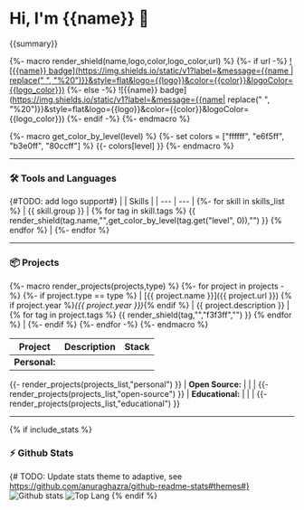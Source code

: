 # Hi, I'm {{name}} 👋

{{summary}}

{%- macro render_shield(name,logo,color,logo_color,url) %}
    {%- if url -%}
[![{{name}} badge](https://img.shields.io/static/v1?label=&message={{name | replace(" ", "%20")}}&style=flat&logo={{logo}}&color={{color}}&logoColor={{logo_color}})]({{url}})
    {%- else -%}
![{{name}} badge](https://img.shields.io/static/v1?label=&message={{name| replace(" ", "%20")}}&style=flat&logo={{logo}}&color={{color}}&logoColor={{logo_color}})
    {%- endif -%}
{%- endmacro %}

{%- macro get_color_by_level(level) %}
    {%- set colors = ["ffffff", "e6f5ff", "b3e0ff", "80ccff"] %}
    {{- colors[level] }}
{%- endmacro %}

---


### 🛠️ Tools and Languages
{#TODO: add logo support#}
|  | Skills |
| --- | --- |
{%- for skill in skills_list %}
| {{ skill.group }} | {% for tag in skill.tags %} {{ render_shield(tag.name,"",get_color_by_level(tag.get("level", 0)),"") }} {% endfor %} |
{%- endfor %}

---


### 📦 Projects
{%- macro render_projects(projects,type) %}
   {%- for project in projects -%}
      {%- if project.type == type %}
| [{{ project.name }}]({{ project.url }}) {% if project.year %}*({{ project.year }})*{% endif %} | {{ project.description }} | {% for tag in project.tags %} {{ render_shield(tag,"","f3f3ff","") }} {% endfor %} |
      {%- endif %}
   {%- endfor -%}
{%- endmacro %}

| Project | Description | Stack |
| --- | --- | --- |
| **Personal:** | | |
{{- render_projects(projects_list,"personal") }}
| **Open Source:** | | |
{{- render_projects(projects_list,"open-source") }}
| **Educational:** | | |
{{- render_projects(projects_list,"educational") }}

---

{%  if include_stats %}
### ⚡ Github Stats
{# TODO: Update stats theme to adaptive, see https://github.com/anuraghazra/github-readme-stats#themes#}
![Github stats](https://github-readme-stats.vercel.app/api?username={{github_username}}&show_icons=true&count_private=true&line_height=24&hide=issues&custom_title=Contribution%20Stats)
![Top Lang](https://github-readme-stats.vercel.app/api/top-langs/?username={{github_username}}&layout=compact&count_private=true&hide=Jupyter%20Notebook)
{% endif %}
